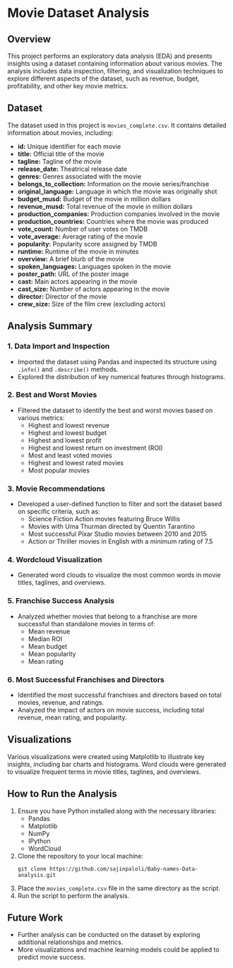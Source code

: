 <!DOCTYPE html>
<html lang="en">
<head>
    <meta charset="UTF-8">
    <meta name="viewport" content="width=device-width, initial-scale=1.0">
    <title>Movie Dataset Analysis</title>
</head>
<body>

<h1>Movie Dataset Analysis</h1>

<h2>Overview</h2>
<p>This project performs an exploratory data analysis (EDA) and presents insights using a dataset containing information about various movies. The analysis includes data inspection, filtering, and visualization techniques to explore different aspects of the dataset, such as revenue, budget, profitability, and other key movie metrics.</p>

<h2>Dataset</h2>
<p>The dataset used in this project is <code>movies_complete.csv</code>. It contains detailed information about movies, including:</p>
<ul>
    <li><strong>id:</strong> Unique identifier for each movie</li>
    <li><strong>title:</strong> Official title of the movie</li>
    <li><strong>tagline:</strong> Tagline of the movie</li>
    <li><strong>release_date:</strong> Theatrical release date</li>
    <li><strong>genres:</strong> Genres associated with the movie</li>
    <li><strong>belongs_to_collection:</strong> Information on the movie series/franchise</li>
    <li><strong>original_language:</strong> Language in which the movie was originally shot</li>
    <li><strong>budget_musd:</strong> Budget of the movie in million dollars</li>
    <li><strong>revenue_musd:</strong> Total revenue of the movie in million dollars</li>
    <li><strong>production_companies:</strong> Production companies involved in the movie</li>
    <li><strong>production_countries:</strong> Countries where the movie was produced</li>
    <li><strong>vote_count:</strong> Number of user votes on TMDB</li>
    <li><strong>vote_average:</strong> Average rating of the movie</li>
    <li><strong>popularity:</strong> Popularity score assigned by TMDB</li>
    <li><strong>runtime:</strong> Runtime of the movie in minutes</li>
    <li><strong>overview:</strong> A brief blurb of the movie</li>
    <li><strong>spoken_languages:</strong> Languages spoken in the movie</li>
    <li><strong>poster_path:</strong> URL of the poster image</li>
    <li><strong>cast:</strong> Main actors appearing in the movie</li>
    <li><strong>cast_size:</strong> Number of actors appearing in the movie</li>
    <li><strong>director:</strong> Director of the movie</li>
    <li><strong>crew_size:</strong> Size of the film crew (excluding actors)</li>
</ul>

<h2>Analysis Summary</h2>

<h3>1. Data Import and Inspection</h3>
<ul>
    <li>Imported the dataset using Pandas and inspected its structure using <code>.info()</code> and <code>.describe()</code> methods.</li>
    <li>Explored the distribution of key numerical features through histograms.</li>
</ul>

<h3>2. Best and Worst Movies</h3>
<ul>
    <li>Filtered the dataset to identify the best and worst movies based on various metrics:
        <ul>
            <li>Highest and lowest revenue</li>
            <li>Highest and lowest budget</li>
            <li>Highest and lowest profit</li>
            <li>Highest and lowest return on investment (ROI)</li>
            <li>Most and least voted movies</li>
            <li>Highest and lowest rated movies</li>
            <li>Most popular movies</li>
        </ul>
    </li>
</ul>

<h3>3. Movie Recommendations</h3>
<ul>
    <li>Developed a user-defined function to filter and sort the dataset based on specific criteria, such as:
        <ul>
            <li>Science Fiction Action movies featuring Bruce Willis</li>
            <li>Movies with Uma Thurman directed by Quentin Tarantino</li>
            <li>Most successful Pixar Studio movies between 2010 and 2015</li>
            <li>Action or Thriller movies in English with a minimum rating of 7.5</li>
        </ul>
    </li>
</ul>

<h3>4. Wordcloud Visualization</h3>
<ul>
    <li>Generated word clouds to visualize the most common words in movie titles, taglines, and overviews.</li>
</ul>

<h3>5. Franchise Success Analysis</h3>
<ul>
    <li>Analyzed whether movies that belong to a franchise are more successful than standalone movies in terms of:
        <ul>
            <li>Mean revenue</li>
            <li>Median ROI</li>
            <li>Mean budget</li>
            <li>Mean popularity</li>
            <li>Mean rating</li>
        </ul>
    </li>
</ul>

<h3>6. Most Successful Franchises and Directors</h3>
<ul>
    <li>Identified the most successful franchises and directors based on total movies, revenue, and ratings.</li>
    <li>Analyzed the impact of actors on movie success, including total revenue, mean rating, and popularity.</li>
</ul>

<h2>Visualizations</h2>
<p>Various visualizations were created using Matplotlib to illustrate key insights, including bar charts and histograms. Word clouds were generated to visualize frequent terms in movie titles, taglines, and overviews.</p>

<h2>How to Run the Analysis</h2>
<ol>
    <li>Ensure you have Python installed along with the necessary libraries:
        <ul>
            <li>Pandas</li>
            <li>Matplotlib</li>
            <li>NumPy</li>
            <li>IPython</li>
            <li>WordCloud</li>
        </ul>
    </li>
    <li>Clone the repository to your local machine:
        <pre><code>git clone https://github.com/sajinpaloli/Baby-names-Data-analysis.git</code></pre>
    </li>
    <li>Place the <code>movies_complete.csv</code> file in the same directory as the script.</li>
    <li>Run the script to perform the analysis.</li>
</ol>

<h2>Future Work</h2>
<ul>
    <li>Further analysis can be conducted on the dataset by exploring additional relationships and metrics.</li>
    <li>More visualizations and machine learning models could be applied to predict movie success.</li>
</ul>


</body>
</html>
